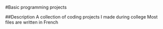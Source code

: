 #Basic programming projects

##Description
A collection of coding projects I made during college 
Most files are written in French
